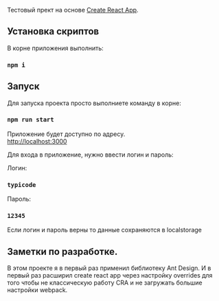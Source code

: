 Тестовый прект на основе [Create React App](https://github.com/facebook/create-react-app).

## Установка скриптов

В корне приложения выполнить:

### `npm i`

## Запуск

Для запуска проекта просто выполниете команду в корне:

### `npm run start`

Приложение будет доступно по адресу.<br />
[http://localhost:3000](http://localhost:3000)

Для входа в приложение, нужно ввести логин и пароль: <br>

Логин: <br/>

### `typicode`

Пароль: <br/>

### `12345`

Если логин и пароль верны то данные сохраняются в localstorage

## Заметки по разработке.

В этом проекте я в первый раз применил библиотеку Ant Design. И в первый раз расширил create react app через настройку overrides для того чтобы не классическую работу CRA и не загружать большие настройки webpack.
